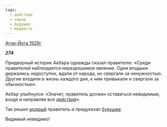 ```yaml
---
tags:
  - действие
  - народ
  - будущее
  - мудрость
---
```

[Агни-Йога 1929г](https://127.0.0.1:4002/agni/1929)

___274___

Придворный историк Акбара однажды сказал правителю: «Среди правителей наблюдается неразрешимое явление. Одни владыки держались недоступно, вдали от народа, их свергали за ненужностью. Другие входили в жизнь каждого дня, к ним привыкали и свергали за обычностью».   

Акбар улыбнулся: «Значит, правитель должен оставаться невидимым, входя и направляя все [действия](../../../tags/#действие)».   

Так решил [мудрый](../../../tags/#мудрость) правитель и предуказал [будущее](../../../tags/#будущее).   

Видимый невидимо!
